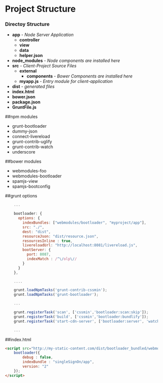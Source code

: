 # Project Structure

### Directoy Structure
- **app** - *Node Server Application*
    - **controller**
    - **view**
    - **data**
    - **helper.json**
- **node_modules** - *Node components are installed here*
- **src** - *Client-Project Source Files*
    - **external**
        - **components** - *Bower Components are installed here*
    - **myapp.js** - *Entry module for client-application*
- **dist** - *generated files*
- **index.html**
- **bower.json**
- **package.json**
- **GruntFile.js**


##npm modules
- grunt-bootloader
- dummy-json
- connect-livereload
- grunt-contrib-uglify
- grunt-contrib-watch
- underscore

##bower modules
 - webmodules-foo
 - webmodules-bootloader
 - spamjs-view
 - spamjs-bootconfig


##grunt options
```javascript
    ...

    bootloader: {
      options: {
        indexBundles: ["webmodules/bootloader", "myproject/app"],
        src: "./",
        dest: "dist",
        resourceJson: "dist/resource.json",
        resourcesInline : true,
        livereloadUrl: "http://localhost:8081/livereload.js",
        bootServer: {
          port: 8087,
          indexMatch : /^\/olp\//
        }
      }
    },

    ....

    grunt.loadNpmTasks('grunt-contrib-cssmin');
    grunt.loadNpmTasks('grunt-bootloader');

    ...

    grunt.registerTask('scan', ['cssmin','bootloader:scan:skip']);
    grunt.registerTask('build', ['cssmin','bootloader:bundlify']);
    grunt.registerTask('start-cdn-server', ['bootloader:server', 'watch']);

    ...

```

##index.html

```html
<script src="http://my-static-content.com/dist/bootloader_bundled/webmodules.bootloader.js">
    bootloader({
        debug : false,
        indexBundle : "singleSignOn/app",
        version: "2"
    });
</script>

```




